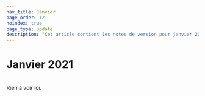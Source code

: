 ```yaml
---
nav_title: Janvier
page_order: 12
noindex: true
page_type: update
description: "Cet article contient les notes de version pour janvier 2021."
---
```

# Janvier 2021
<br>
Rien à voir ici.
